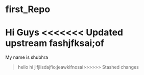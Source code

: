 # first_Repo

Hi Guys
<<<<<<< Updated upstream
fashjfksai;of
=======

My name is shubhra
>hello hi jifjlisdajfio;jeawklfnosai>>>>>> Stashed changes
